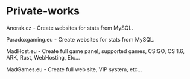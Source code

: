 # Private-works

Anorak.cz - Create websites for stats from MySQL.

Paradoxgaming.eu - Create websites for stats from MySQL.

MadHost.eu - Create full game panel, supported games, CS:GO, CS 1.6, ARK, Rust, WebHosting, Etc...

MadGames.eu - Create full web site, VIP system, etc...
